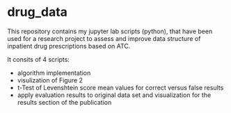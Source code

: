 # drug_data
This repository contains my jupyter lab scripts (python), that have been used for a research project to assess and improve data structure of inpatient drug prescriptions based on ATC. 

It consits of 4 scripts:
* algorithm implementation
* visulization of Figure 2
* t-Test of Levenshtein score mean values for correct versus false results
* apply evaluation results to original data set and visualization for the results section of the publication
